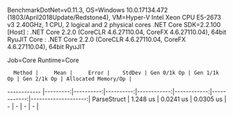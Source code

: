
BenchmarkDotNet=v0.11.3, OS=Windows 10.0.17134.472 (1803/April2018Update/Redstone4), VM=Hyper-V
Intel Xeon CPU E5-2673 v3 2.40GHz, 1 CPU, 2 logical and 2 physical cores
.NET Core SDK=2.2.100
  [Host] : .NET Core 2.2.0 (CoreCLR 4.6.27110.04, CoreFX 4.6.27110.04), 64bit RyuJIT
  Core   : .NET Core 2.2.0 (CoreCLR 4.6.27110.04, CoreFX 4.6.27110.04), 64bit RyuJIT

Job=Core  Runtime=Core  

      Method |     Mean |     Error |    StdDev | Gen 0/1k Op | Gen 1/1k Op | Gen 2/1k Op | Allocated Memory/Op |
------------ |---------:|----------:|----------:|------------:|------------:|------------:|--------------------:|
 ParseStruct | 1.248 us | 0.0241 us | 0.0305 us |           - |           - |           - |                   - |
